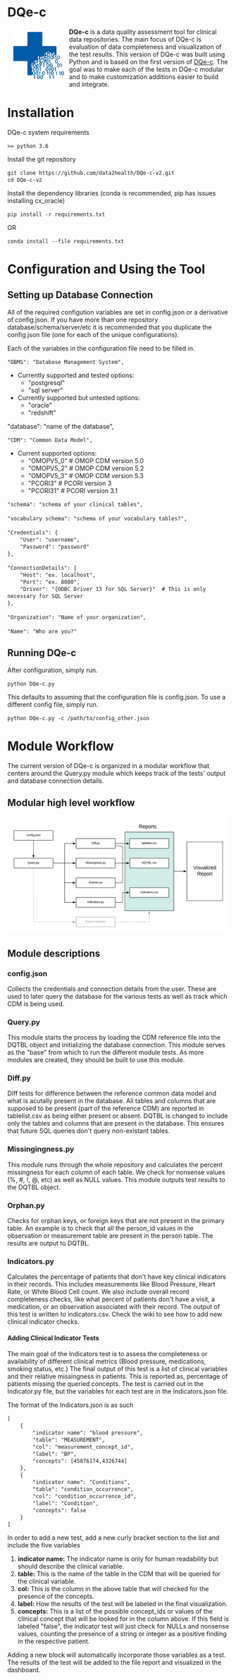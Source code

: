# DQe-c
<img src="images/DQe-c_logo_more_drip.svg" width="120px" align="left" hspace="10" vspace="6"/> 
<strong>DQe-c</strong> is a data quality assessment tool for clinical data repositories. The main focus of DQe-c is evaluation of data completeness and visualization of the test results. This version of DQe-c was built using Python and is based on the first version of <a href="https://github.com/data2health/DQe-c">DQe-c</a>. The goal was to make each of the tests in DQe-c modular and to make customization additions easier to build and integrate.

# Installation
DQe-c system requirements
```
>= python 3.6
```

Install the git repository
```
git clone https://github.com/data2health/DQe-c-v2.git
cd DQe-c-v2
```
Install the dependency libraries (conda is recommended, pip has issues installing cx_oracle)
```
pip install -r requirements.txt
```
OR
```
conda install --file requirements.txt
```

# Configuration and Using the Tool
## Setting up Database Connection
All of the required configution variables are set in config.json or a derivative of config.json. If you have more than one repository database/schema/server/etc it is recommended that you duplicate the config.json file (one for each of the unique configurations).

Each of the variables in the configuration file need to be filled in.
```
"DBMS": "Database Management System",
```
* Currently supported and tested options:
    * "postgresql"
    * "sql server"
* Currently supported but untested options:
    * "oracle"
    * "redshift"

"database": "name of the database",
```
"CDM": "Common Data Model",
```
* Current supported options:
    * "OMOPV5_0"  # OMOP CDM version 5.0
    * "OMOPV5_2"  # OMOP CDM version 5.2
    * "OMOPV5_3"  # OMOP CDM version 5.3
    * "PCORI3"    # PCORI version 3
    * "PCORI31"   # PCORI version 3.1
```
"schema": "schema of your clinical tables",

"vocabulary schema": "schema of your vocabulary tables?",

"Credentials": {
    "User": "username",
    "Password": "password"
},

"ConnectionDetails": {
    "Host": "ex. localhost",
    "Port": "ex. 8080",
    "Driver": "{ODBC Driver 13 for SQL Server}"  # This is only necessary for SQL Server
},

"Organization": "Name of your organization",

"Name": "Who are you?"
```
## Running DQe-c
After configuration, simply run.
```
python DQe-c.py
```
This defaults to assuming that the configuration file is config.json. To use a different config file, simply run.
```
python DQe-c.py -c /path/to/config_other.json
```

# Module Workflow
The current version of DQe-c is organized in a modular workflow that centers around the Query.py module which keeps track of the tests' output and database connection details.
## Modular high level workflow
![workflow](images/DQe-c-v2_workflow_two.png)

## Module descriptions
### config.json
Collects the credentials and connection details from the user. These are used to later query the database for the various tests as well as track which CDM is being used.

### Query.py
This module starts the process by loading the CDM reference file into the DQTBL object and initializing the database connection. This module serves as the "base" from which to run the different module tests. As more modules are created, they should be built to use this module.

### Diff.py
Diff tests for difference between the reference common data model and what is acutally present in the database. All tables and columns that are supposed to be present (part of the reference CDM) are reported in tablelist.csv as being either present or absent. DQTBL is changed to include only the tables and columns that are present in the database. This ensures that future SQL queries don't query non-existant tables.

### Missingingness.py
This module runs through the whole repository and calculates the percent missingness for each column of each table. We check for nonsense values (%, #, !, @, etc) as well as NULL values. This module outputs test results to the DQTBL object.

### Orphan.py
Checks for orphan keys, or foreign keys that are not present in the primary table. An example is to check that all the person_id values in the observation or measurement table are present in the person table. The results are output to DQTBL.

### Indicators.py
Calculates the percentage of patients that don't have key clinical indicators in their records. This includes measurements like Blood Pressure, Heart Rate, or White Blood Cell count. We also include overall record completeness checks, like what percent of patients don't have a visit, a medication, or an observation associated with their record. The output of this test is written to indicators.csv. Check the wiki to see how to add new clinical indicator checks.

#### Adding Clinical Indicator Tests
The main goal of the Indicators test is to assess the completeness or availability of different clinical metrics (Blood pressure, medications, smoking status, etc.) The final output of this test is a list of clinical variables and their relative missingness in patients. This is reported as, percentage of patients missing the queried concepts. The test is carried out in the Indicator.py file, but the variables for each test are in the Indicators.json file.

The format of the Indicators.json is as such
```
[
    {
        "indicator name": "blood pressure",
        "table": "MEASUREMENT", 
        "col": "measurement_concept_id", 
        "label": "BP",
        "concepts": [45876174,4326744]
    },
    {
        "indicator name": "Conditions",
        "table": "condition_occurrence",
        "col": "condition_occurrence_id",
        "label": "Condition",
        "concepts": false
    }
]
```
In order to add a new test, add a new curly bracket section to the list and include the five variables
1. <strong>indicator name:</strong> The indicator name is only for human readability but should describe the clinical variable.
2. <strong>table:</strong> This is the name of the table in the CDM that will be queried for the clinical variable.
3. <strong>col:</strong> This is the column in the above table that will checked for the presence of the concepts.
4. <strong>label:</strong> How the results of the test will be labeled in the final visualization.
5. <strong>concepts:</strong> This is a list of the possible concept_ids or values of the clinical concept that will be looked for in the column above. If this field is labeled "false", the indicator test will just check for NULLs and nonsense values, counting the presence of a string or integer as a positive finding in the respective patient. 

Adding a new block will automatically incorporate those variables as a test. The results of the test will be added to the file report and visualized in the dashboard.
